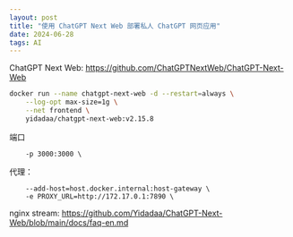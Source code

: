 ```yaml
---
layout: post
title: "使用 ChatGPT Next Web 部署私人 ChatGPT 网页应用"
date: 2024-06-28
tags: AI
---
```


ChatGPT Next Web: <https://github.com/ChatGPTNextWeb/ChatGPT-Next-Web>

```bash
docker run --name chatgpt-next-web -d --restart=always \
    --log-opt max-size=1g \
    --net frontend \
    yidadaa/chatgpt-next-web:v2.15.8
```

端口

```
    -p 3000:3000 \
```

代理：

```
    --add-host=host.docker.internal:host-gateway \
    -e PROXY_URL=http://172.17.0.1:7890 \
```

nginx stream: <https://github.com/Yidadaa/ChatGPT-Next-Web/blob/main/docs/faq-en.md>
